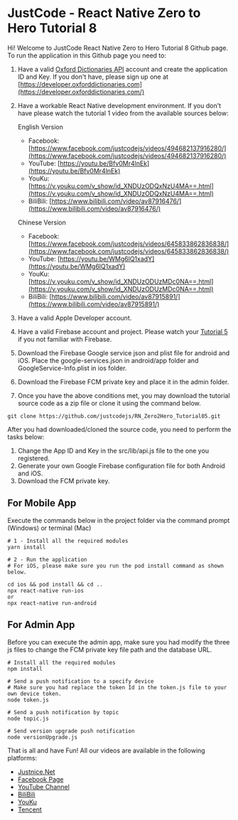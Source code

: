 # JustCode - React Native Zero to Hero Tutorial 8
Hi! Welcome to JustCode React Native Zero to Hero Tutorial 8 Github page. To run the application in this Github page you need to:

1. Have a valid [Oxford Dictionaries API](https://developer.oxforddictionaries.com) account and create the application ID and Key. If you don't have, please sign up one at [https://developer.oxforddictionaries.com](https://developer.oxforddictionaries.com/)
2. Have a workable React Native development environment. If you don't have please watch the tutorial 1 video from the available sources below:

    English Version
      * Facebook: [https://www.facebook.com/justcodejs/videos/494682137916280/](https://www.facebook.com/justcodejs/videos/494682137916280/)
      * YouTube: [https://youtu.be/Bfv0Mr4lnEk](https://youtu.be/Bfv0Mr4lnEk)
      * YouKu: [https://v.youku.com/v_show/id_XNDUzODQxNzU4MA==.html](https://v.youku.com/v_show/id_XNDUzODQxNzU4MA==.html)
      * BiliBili: [https://www.bilibili.com/video/av87916476/](https://www.bilibili.com/video/av87916476/)

    Chinese Version
      * Facebook: [https://www.facebook.com/justcodejs/videos/645833862836838/](https://www.facebook.com/justcodejs/videos/645833862836838/)
      * YouTube: [https://youtu.be/WMg6lQ1xadY](https://youtu.be/WMg6lQ1xadY)
      * YouKu: [https://v.youku.com/v_show/id_XNDUzODUzMDc0NA==.html](https://v.youku.com/v_show/id_XNDUzODUzMDc0NA==.html)
      * BiliBili: [https://www.bilibili.com/video/av87915891/](https://www.bilibili.com/video/av87915891/)

3. Have a valid Apple Developer account.
4. Have a valid Firebase account and project. Please watch your [Tutorial 5](https://youtu.be/-GwmUTKzuX0) if you not familiar with Firebase.
5. Download the Firebase Google service json and plist file for android and iOS. Place the google-services.json in android/app folder and GoogleService-Info.plist in ios folder.
6. Download the Firebase FCM private key and place it in the admin folder.
7. Once you have the above conditions met, you may download the tutorial source code as a zip file or clone it using the command below.

`git clone https://github.com/justcodejs/RN_Zero2Hero_Tutorial05.git`

After you had downloaded/cloned the source code, you need to perform the tasks below:

1. Change the App ID and Key in the src/lib/api.js file to the one you registered.
2. Generate your own Google Firebase configuration file for both Android and iOS.
3. Download the FCM private key.

## For Mobile App 
Execute the commands below in the project folder via the command prompt (Windows) or terminal (Mac)

```
# 1 - Install all the required modules
yarn install

# 2 - Run the application
# For iOS, please make sure you run the pod install command as shown below.

cd ios && pod install && cd ..
npx react-native run-ios
or 
npx react-native run-android
```

## For Admin App
Before you can execute the admin app, make sure you had modify the three js files to change the FCM private key file path and the database URL.

```
# Install all the required modules
npm install

# Send a push notification to a specify device
# Make sure you had replace the token Id in the token.js file to your own device token.
node token.js

# Send a push notification by topic
node topic.js

# Send version upgrade push notification
node versionUpgrade.js
```

That is all and have Fun! All our videos are available in the following platforms: 
* [Justnice.Net](https://justnice.net/wp/blog)
* [Facebook Page](https://www.facebook.com/pg/justcodejs)
* [YouTube Channel](https://www.youtube.com/channel/UCBBvKaJQEoBKww71zN7vutg)
* [BiliBili](https://space.bilibili.com/487354370?spm_id_from=333.788.b_765f7570696e666f.2)
* [YouKu](http://i.youku.com/i/UMjg3MDcwNDE0NA==?spm=a2hzp.8244740.0.0)
* [Tencent](http://v.qq.com/vplus/d843e4cbcfd740d17afa2888d66bd01c)
